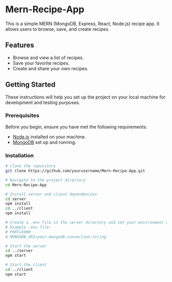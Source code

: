 # Mern-Recipe-App

This is a simple MERN (MongoDB, Express, React, Node.js) recipe app. It allows users to browse, save, and create recipes.


## Features

- Browse and view a list of recipes.
- Save your favorite recipes.
- Create and share your own recipes.

## Getting Started

These instructions will help you set up the project on your local machine for development and testing purposes.

### Prerequisites

Before you begin, ensure you have met the following requirements:

- [Node.js](https://nodejs.org/) installed on your machine.
- [MongoDB](https://www.mongodb.com/) set up and running.

### Installation

```bash
# Clone the repository
git clone https://github.com/yourusername/Mern-Recipe-App.git

# Navigate to the project directory
cd Mern-Recipe-App

# Install server and client dependencies
cd server
npm install
cd ../client
npm install

# Create a .env file in the server directory and set your environment variables, including your MongoDB connection string.
# Example .env file:
# PORT=5000
# MONGODB_URI=your-mongodb-connection-string

# Start the server
cd ../server
npm start

# Start the client
cd ../client
npm start




   

